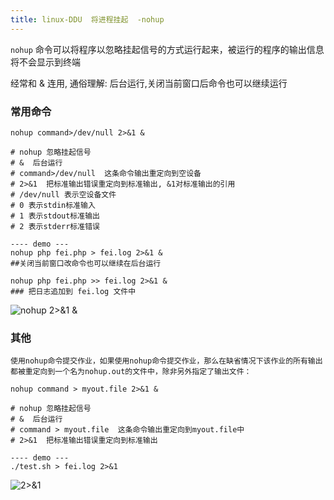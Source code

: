 ```yaml
---
title: linux-DDU  将进程挂起  -nohup
---
```

`nohup` 命令可以将程序以忽略挂起信号的方式运行起来，被运行的程序的输出信息将不会显示到终端

经常和 & 连用, 通俗理解:  后台运行,关闭当前窗口后命令也可以继续运行

### 常用命令

```
nohup command>/dev/null 2>&1 &

# nohup 忽略挂起信号
# &  后台运行
# command>/dev/null  这条命令输出重定向到空设备
# 2>&1  把标准输出错误重定向到标准输出, &1对标准输出的引用
# /dev/null 表示空设备文件
# 0 表示stdin标准输入
# 1 表示stdout标准输出
# 2 表示stderr标准错误

---- demo ---
nohup php fei.php > fei.log 2>&1 &
##关闭当前窗口改命令也可以继续在后台运行

nohup php fei.php >> fei.log 2>&1 &  
### 把日志追加到 fei.log 文件中
```

![nohup 2>&1 &](/img/ubuntu/linux_command/linux_nohup/nohup.png "nohup 2>&1 &")

### 其他

```
使用nohup命令提交作业，如果使用nohup命令提交作业，那么在缺省情况下该作业的所有输出都被重定向到一个名为nohup.out的文件中，除非另外指定了输出文件：

nohup command > myout.file 2>&1 &

# nohup 忽略挂起信号
# &  后台运行
# command > myout.file  这条命令输出重定向到myout.file中
# 2>&1  把标准输出错误重定向到标准输出

---- demo ---
./test.sh > fei.log 2>&1
```

![2>&1](/img/ubuntu/linux_command/linux_nohup/2_1.png "2>&1")































